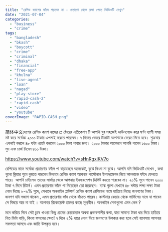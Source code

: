```yaml
---
title: "রেপিড ক্যাশের ফাঁদে পড়বেন না - প্রতারণা থেকে রক্ষা পেতে ভিডিওটি দেখুন"
date: "2021-07-04"
categories: 
  - "business"
  - "crime"
tags: 
  - "bangladesh"
  - "bkash"
  - "boycott"
  - "crime"
  - "criminal"
  - "dhaka"
  - "financial"
  - "free-app"
  - "khulna"
  - "live-agent"
  - "loan"
  - "nagad"
  - "play-store"
  - "rapid-cash-2"
  - "rapid-cash"
  - "video"
  - "youtube"
coverImage: "RAPID-CASH.png"
---
```


简体中文দেশের রেপিড ক্যাশ নামের প্লে ষ্টোরের এপ্লিকেশন টি আপনি খুব সহজেই ডাউনলোড করে ঘন্টা ব্যাপী সময় নষ্ট করে সর্বোচ্চ ২০০০ টাকার এপলাই করতে পারবেন। ৭ দিনের ভেতর টাকাটা আপনাকে ফেরত দিতে হবে। শুক্রবার এপলাই করলে ৪৮ ঘন্টা ওয়েট করবেন ২০০০ টাকা পাবার জন্য। ২০০০ টাকার আবেদনে আপনি পাবেন ১৬০০ টাকা। সুদ এবং চার্জ দিবেন ৪০০ টাকা।

https://www.youtube.com/watch?v=sHnRgxIKV7o

রেপিডের নামে সর্বোচ্চ প্রতারণার ফাঁদে পা বাড়াচ্ছেন অনেকেই, বুঝে কিংবা না বুঝে। আপনি যদি ভিডিওটি দেখেন , কথা গুলো ক্লিয়ার শুনে বুঝতে পারবেন কিভাবে রেপিড ক্যাশ আপনার পার্সোনাল ইনফরমেশন নিয়ে আপনাকে ফাঁদে ফেলতে পারে। আপনি চাইলেও তাদের সার্ভার থেকে আপনার ইনফরমেশন ডিলিট করতে পারবেন না। ২০% সুদে পাবেন ২০০০ টাকা ৭ দিনে রিটার্ন। এমন প্রতারণার ফাঁদে পা দিয়েছেন তো মরেছেন। ব্যাঙ্ক গুলো যেখানে ৪৮ ঘন্টায় লক্ষ্য লক্ষ্য টাকা লোন দিচ্ছে ৮-৯% সুদে, সেখানে অনলাইন প্লাটফর্ম রেপিড ক্যাশ রেপিডের নামে হাতিয়ে নিচ্ছে জনগণের টাকা। জনগণ যদি সজাগ থাকেন , এমন প্রতারণার ফাঁদ থেকে বাঁচতে পারেন। কাস্টমার কেয়ার থেকে সার্ভিসের নামে যা পাবেন সে বিষয়ে আর না যাই । আপনার রিকোয়েস্ট তাদের কাছে মূল্যহীন। অনলাইন সেবাগুলো এমন কেন ?

মনে করিয়ে দিবে সেই চুষে খাওয়া কিছু গ্রামের চেয়ারম্যান অথবা প্রভাবশালীর কথা, যারা সামান্য টাকা ধার দিয়ে হাতিয়ে নিত ভিটা বাড়ি, কিংবা ফসলের ক্ষেত! ৭ দিনে ২% হারে লোন দিয়ে জনগণের উপকার করা হলে সেই ব্যাবসায় আপনার সফলতা আসবে এবং জাতি উপকৃত হবে।
